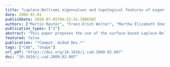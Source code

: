 ```yaml
---
title: "Laplace-Beltrami eigenvalues and topological features of eigenfunctions for statistical shape analysis"
date: 2009-01-01
publishDate: 2020-07-05T06:52:41.380650Z
authors: ["Martin Reuter", "Franz-Erich Wolter", "Martha Elizabeth Shenton", "Marc Niethammer"]
publication_types: ["2"]
abstract: "This paper proposes the use of the surface based Laplace-Beltrami and the volumetric Laplace eigenvalues and -functions as shape descriptors for the comparison and analysis of shapes. These spectral measures are isometry invariant and therefore allow for shape comparisons with minimal shape pre-processing. In particular, no registration, mapping, or remeshing is necessary. The discriminatory power of the 2D surface and 3D solid methods is demonstrated on a population of female caudate nuclei (a subcortical gray matter structure of the brain, involved in memory function, emotion processing, and learning) of normal control subjects and of subjects with schizotypal personality disorder. The behavior and properties of the Laplace-Beltrami eigenvalues and -functions are discussed extensively for both the Dirichlet and Neumann boundary condition showing advantages of the Neumann vs. the Dirichlet spectra in 3D. Furthermore, topological analyses employing the Morse-Smale complex (on the surfaces) and the Reeb graph (in the solids) are performed on selected eigenfunctions, yielding shape descriptors, that are capable of localizing geometric properties and detecting shape differences by indirectly registering topological features such as critical points, level sets and integral lines of the gradient field across subjects. The use of these topological features of the Laplace-Beltrami eigenfunctions in 2D and 3D for statistical shape analysis is novel."
featured: false
publication: "*Comput. Aided Des.*"
tags: ["CAD", "shape"]
url_pdf: "https://doi.org/10.1016/j.cad.2009.02.007"
doi: "10.1016/j.cad.2009.02.007"
---
```


